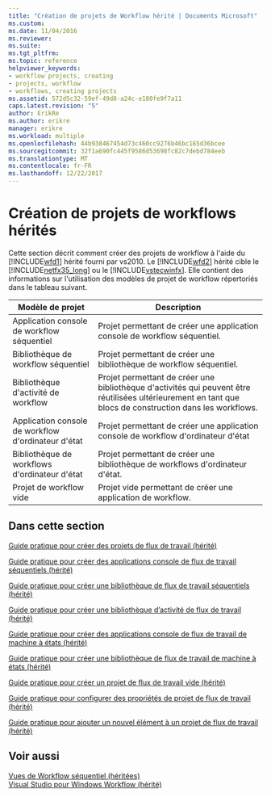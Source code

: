 ```yaml
---
title: "Création de projets de Workflow hérité | Documents Microsoft"
ms.custom: 
ms.date: 11/04/2016
ms.reviewer: 
ms.suite: 
ms.tgt_pltfrm: 
ms.topic: reference
helpviewer_keywords:
- workflow projects, creating
- projects, workflow
- workflows, creating projects
ms.assetid: 572d5c32-59ef-49d8-a24c-e180fe9f7a11
caps.latest.revision: "5"
author: ErikRe
ms.author: erikre
manager: erikre
ms.workload: multiple
ms.openlocfilehash: 44b938467454d73c460cc9276b46bc165d36bcee
ms.sourcegitcommit: 32f1a690fc445f9586d53698fc82c7debd784eeb
ms.translationtype: MT
ms.contentlocale: fr-FR
ms.lasthandoff: 12/22/2017
---
```

# <a name="creating-legacy-workflow-projects"></a>Création de projets de workflows hérités
Cette section décrit comment créer des projets de workflow à l'aide du [!INCLUDE[wfd1](../workflow-designer/includes/wfd1_md.md)] hérité fourni par vs2010. Le [!INCLUDE[wfd2](../workflow-designer/includes/wfd2_md.md)] hérité cible le [!INCLUDE[netfx35_long](../workflow-designer/includes/netfx35_long_md.md)] ou le [!INCLUDE[vstecwinfx](../workflow-designer/includes/vstecwinfx_md.md)]. Elle contient des informations sur l'utilisation des modèles de projet de workflow répertoriés dans le tableau suivant.  
  
|Modèle de projet|Description|  
|----------------------|-----------------|  
|Application console de workflow séquentiel|Projet permettant de créer une application console de workflow séquentiel.|  
|Bibliothèque de workflow séquentiel|Projet permettant de créer une bibliothèque de workflow séquentiel.|  
|Bibliothèque d'activité de workflow|Projet permettant de créer une bibliothèque d'activités qui peuvent être réutilisées ultérieurement en tant que blocs de construction dans les workflows.|  
|Application console de workflow d'ordinateur d'état|Projet permettant de créer une application console de workflow d'ordinateur d'état|  
|Bibliothèque de workflows d'ordinateur d'état|Projet permettant de créer une bibliothèque de workflows d'ordinateur d'état.|  
|Projet de workflow vide|Projet vide permettant de créer une application de workflow.|  
  
## <a name="in-this-section"></a>Dans cette section  
 [Guide pratique pour créer des projets de flux de travail (hérité)](../workflow-designer/how-to-create-workflow-projects-legacy.md)  
  
 [Guide pratique pour créer des applications console de flux de travail séquentiels (hérité)](../workflow-designer/how-to-create-sequential-workflow-console-applications-legacy.md)  
  
 [Guide pratique pour créer une bibliothèque de flux de travail séquentiels (hérité)](../workflow-designer/how-to-create-a-sequential-workflow-library-legacy.md)  
  
 [Guide pratique pour créer une bibliothèque d’activité de flux de travail (hérité)](../workflow-designer/how-to-create-a-workflow-activity-library-legacy.md)  
  
 [Guide pratique pour créer des applications console de flux de travail de machine à états (hérité)](../workflow-designer/how-to-create-state-machine-workflow-console-applications-legacy.md)  
  
 [Guide pratique pour créer une bibliothèque de flux de travail de machine à états (hérité)](../workflow-designer/how-to-create-a-state-machine-workflow-library-legacy.md)  
  
 [Guide pratique pour créer un projet de flux de travail vide (hérité)](../workflow-designer/how-to-create-an-empty-workflow-project-legacy.md)  
  
 [Guide pratique pour configurer des propriétés de projet de flux de travail (hérité)](../workflow-designer/how-to-configure-workflow-project-properties-legacy.md)  
  
 [Guide pratique pour ajouter un nouvel élément à un projet de flux de travail (hérité)](../workflow-designer/how-to-add-a-new-item-to-a-workflow-project-legacy.md)  
  
## <a name="see-also"></a>Voir aussi  
 [Vues de Workflow séquentiel (héritées)](../workflow-designer/sequential-workflow-views-legacy.md)   
 [Visual Studio pour Windows Workflow (hérité)](../workflow-designer/visual-studio-workflow-windows-legacy.md)